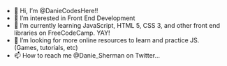 - 👋 Hi, I’m @DanieCodesHere!!
- 👀 I’m interested in Front End Development
- 🌱 I’m currently learning JavaScript, HTML 5, CSS 3, and other front end libraries on FreeCodeCamp. YAY!
- 💞️ I’m looking for more online resources to learn and practice JS. (Games, tutorials, etc)
- 📫 How to reach me @Danie_Sherman on Twitter...

